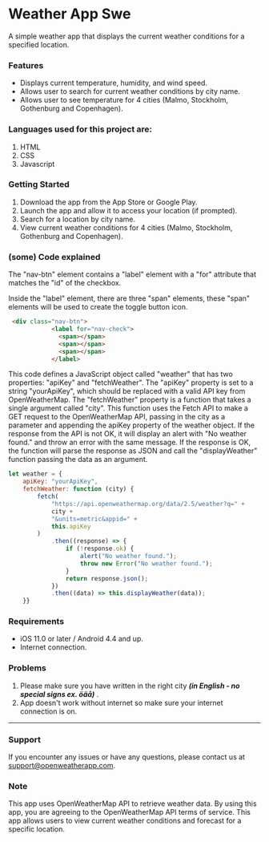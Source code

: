 # Weather App Swe
A simple weather app that displays the current weather conditions for a specified location.

### Features
- Displays current temperature, humidity, and wind speed. 
- Allows user to search for current weather conditions by city name. 
- Allows user to see temperature for 4 cities (Malmo, Stockholm, Gothenburg and Copenhagen). 

### Languages used for this project are:

1. HTML
2. CSS
3. Javascript

### Getting Started
1. Download the app from the App Store or Google Play. 
2. Launch the app and allow it to access your location (if prompted). 
3. Search for a location by city name. 
4. View current weather conditions for 4 cities (Malmo, Stockholm, Gothenburg and Copenhagen). 

### (some) Code explained

The "nav-btn" element contains a "label" element with a "for" attribute that matches the "id" of the checkbox.

Inside the "label" element, there are three "span" elements, these "span" elements will be used to create the toggle button icon.

```html
 <div class="nav-btn">
            <label for="nav-check">
              <span></span>
              <span></span>
              <span></span>
            </label>
```



This code defines a JavaScript object called "weather" that has two properties: "apiKey" and "fetchWeather". The "apiKey" property is set to a string "yourApiKey", which should be replaced with a valid API key from OpenWeatherMap. The "fetchWeather" property is a function that takes a single argument called "city".
This function uses the Fetch API to make a GET request to the OpenWeatherMap API, passing in the city as a parameter and appending the apiKey property of the weather object. If the response from the API is not OK, it will display an alert with "No weather found." and throw an error with the same message. If the response is OK, the function will parse the response as JSON and call the "displayWeather" function passing the data as an argument.

```js 
let weather = {
    apiKey: "yourApiKey",
    fetchWeather: function (city) {
        fetch(
            "https://api.openweathermap.org/data/2.5/weather?q=" +
            city +
            "&units=metric&appid=" +
            this.apiKey
        )
            .then((response) => {
                if (!response.ok) {
                    alert("No weather found.");
                    throw new Error("No weather found.");
                }
                return response.json();
            })
            .then((data) => this.displayWeather(data));
    }}
``` 

### Requirements
- iOS 11.0 or later / Android 4.4 and up. 
- Internet connection. 

### Problems
1. Please make sure you have written in the right city  ***(in English - no special signs ex. öäå)*** .
2. App doesn't work without internet so make sure your internet connection is on.

***
### Support
If you encounter any issues or have any questions, please contact us at support@openweatherapp.com.

### Note
This app uses OpenWeatherMap API to retrieve weather data. By using this app, you are agreeing to the OpenWeatherMap API terms of service.
This app allows users to view current weather conditions and forecast for a specific location.






